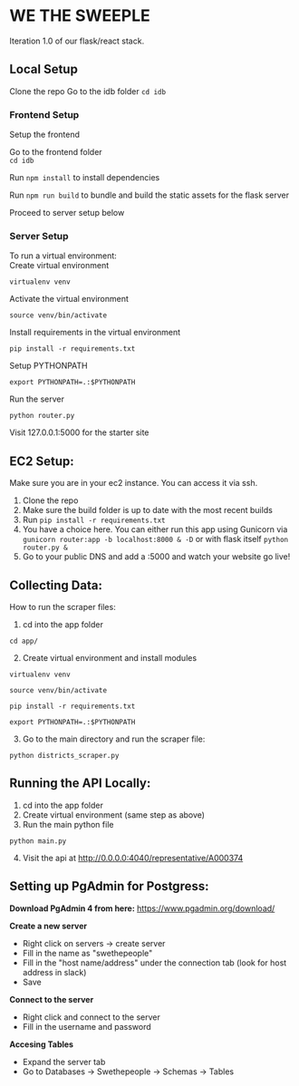 # WE THE SWEEPLE  
Iteration 1.0 of our flask/react stack.  

## Local Setup
Clone the repo
Go to the idb folder `cd idb`

### Frontend Setup
Setup the frontend     

Go to the frontend folder  
`cd idb`

Run `npm install` to install dependencies   

Run `npm run build` to bundle and build the static assets for the flask server  

Proceed to server setup below

### Server Setup
To run a virtual environment:  
Create virtual environment
```
virtualenv venv
```    

Activate the virtual environment  
```
source venv/bin/activate
```  

Install requirements in the virtual environment
```
pip install -r requirements.txt
```

Setup PYTHONPATH  
```
export PYTHONPATH=.:$PYTHONPATH
```

Run the server  
```
python router.py
```

Visit 127.0.0.1:5000 for the starter site


## EC2 Setup:
Make sure you are in your ec2 instance. You can access it via ssh.  

1. Clone the repo
2. Make sure the build folder is up to date with the most recent builds
3. Run `pip install -r requirements.txt`
4. You have a choice here. You can either run this app using Gunicorn via `gunicorn router:app -b localhost:8000 & -D` or with flask itself `python router.py &`
5. Go to your public DNS and add a :5000 and watch your website go live!




## Collecting Data:
How to run the scraper files:
1. cd into the app folder 

```
cd app/

```

2. Create virtual environment and install modules

```
virtualenv venv
```

```
source venv/bin/activate
```

```
pip install -r requirements.txt
```

```
export PYTHONPATH=.:$PYTHONPATH
```

3. Go to the main directory and run the scraper file: 

```
python districts_scraper.py
```

## Running the API Locally:
1. cd into the app folder 
2. Create virtual environment (same step as above)
3. Run the main python file

```
python main.py
```
4. Visit the api at http://0.0.0.0:4040/representative/A000374

## Setting up PgAdmin for Postgress:

**Download PgAdmin 4 from here:** https://www.pgadmin.org/download/

**Create a new server** 
- Right click on servers -> create server
- Fill in the name as "swethepeople"
- Fill in the "host name/address" under the connection tab (look for host address in slack)
- Save

**Connect to the server**
- Right click and connect to the server
- Fill in the username and password 

**Accesing Tables**
- Expand the server tab
- Go to Databases -> Swethepeople -> Schemas -> Tables



